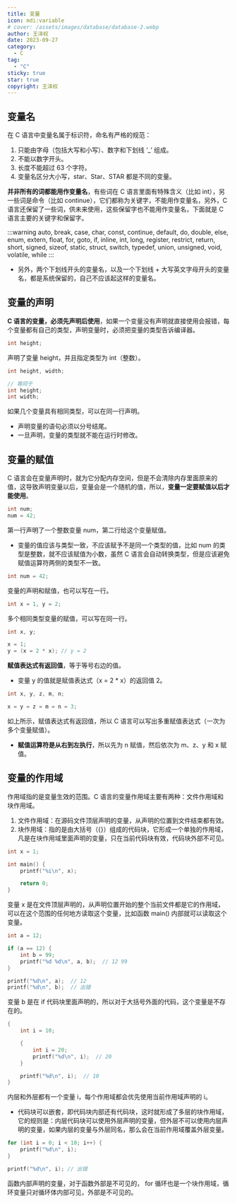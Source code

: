 ```yaml
---
title: 变量
icon: mdi:variable
# cover: /assets/images/database/database-2.webp
author: 王泽权
date: 2023-09-27
category:
  - C
tag:
  - "C"
sticky: true
star: true
copyright: 王泽权
---
```


## 变量名

在 C 语言中变量名属于标识符，命名有严格的规范：

1. 只能由字母（包括大写和小写）、数字和下划线 ‘\_’ 组成。
2. 不能以数字开头。
3. 长度不能超过 63 个字符。
4. 变量名区分大小写，star、Star、STAR 都是不同的变量。

**并非所有的词都能用作变量名**，有些词在 C 语言里面有特殊含义（比如 int），另一些词是命令（比如 continue），它们都称为关键字，不能用作变量名，另外，C 语言还保留了一些词，供未来使用，这些保留字也不能用作变量名，下面就是 C 语言主要的关键字和保留字。

:::warning
auto, break, case, char, const, continue, default, do, double, else, enum, extern, float, for, goto, if, inline, int, long, register, restrict, return, short, signed, sizeof, static, struct, switch, typedef, union, unsigned, void, volatile, while
:::

- 另外，两个下划线开头的变量名，以及一个下划线 + 大写英文字母开头的变量名，都是系统保留的，自己不应该起这样的变量名。

## 变量的声明

**C 语言的变量，必须先声明后使用**，如果一个变量没有声明就直接使用会报错，每个变量都有自己的类型，声明变量时，必须把变量的类型告诉编译器。

```c
int height;
```

声明了变量 height，并且指定类型为 int（整数）。

```c
int height, width;

// 等同于
int height;
int width;
```

如果几个变量具有相同类型，可以在同一行声明。

- 声明变量的语句必须以分号结尾。
- 一旦声明，变量的类型就不能在运行时修改。

## 变量的赋值

C 语言会在变量声明时，就为它分配内存空间，但是不会清除内存里面原来的值，这导致声明变量以后，变量会是一个随机的值，所以，**变量一定要赋值以后才能使用**。

```c
int num;
num = 42;
```

第一行声明了一个整数变量 num，第二行给这个变量赋值。

- 变量的值应该与类型一致，不应该赋予不是同一个类型的值，比如 num 的类型是整数，就不应该赋值为小数，虽然 C 语言会自动转换类型，但是应该避免赋值运算符两侧的类型不一致。

```c
int num = 42;
```

变量的声明和赋值，也可以写在一行。

```c
int x = 1, y = 2;
```

多个相同类型变量的赋值，可以写在同一行。

```c
int x, y;

x = 1;
y = (x = 2 * x); // y = 2
```

**赋值表达式有返回值**，等于等号右边的值。

- 变量 y 的值就是赋值表达式（x = 2 \* x）的返回值 2。

```c
int x, y, z, m, n;

x = y = z = m = n = 3;
```

如上所示，赋值表达式有返回值，所以 C 语言可以写出多重赋值表达式（一次为多个变量赋值）。

- **赋值运算符是从右到左执行**，所以先为 n 赋值，然后依次为 m、z、y 和 x 赋值。

## 变量的作用域

作用域指的是变量生效的范围。C 语言的变量作用域主要有两种：文件作用域和块作用域。

1. 文件作用域：在源码文件顶层声明的变量，从声明的位置到文件结束都有效。
2. 块作用域：指的是由大括号（{}）组成的代码块，它形成一个单独的作用域，凡是在块作用域里面声明的变量，只在当前代码块有效，代码块外部不可见。

```c
int x = 1;

int main() {
    printf("%i\n", x);

    return 0;
}
```

变量 x 是在文件顶层声明的，从声明位置开始的整个当前文件都是它的作用域，可以在这个范围的任何地方读取这个变量，比如函数 main() 内部就可以读取这个变量。

```c
int a = 12;

if (a == 12) {
    int b = 99;
    printf("%d %d\n", a, b);  // 12 99
}

printf("%d\n", a);  // 12
printf("%d\n", b);  // 出错
```

变量 b 是在 if 代码块里面声明的，所以对于大括号外面的代码，这个变量是不存在的。

```c
{
    int i = 10;

    {
        int i = 20;
        printf("%d\n", i);  // 20
    }

    printf("%d\n", i);  // 10
}
```

内层和外层都有一个变量 i，每个作用域都会优先使用当前作用域声明的 i。

- 代码块可以嵌套，即代码块内部还有代码块，这时就形成了多层的块作用域，它的规则是：内层代码块可以使用外层声明的变量，但外层不可以使用内层声明的变量，如果内层的变量与外层同名，那么会在当前作用域覆盖外层变量。

```c
for (int i = 0; i < 10; i++) {
    printf("%d\n", i);
}

printf("%d\n", i); // 出错
```

函数内部声明的变量，对于函数外部是不可见的， for 循环也是一个块作用域，循环变量只对循环体内部可见，外部是不可见的。
